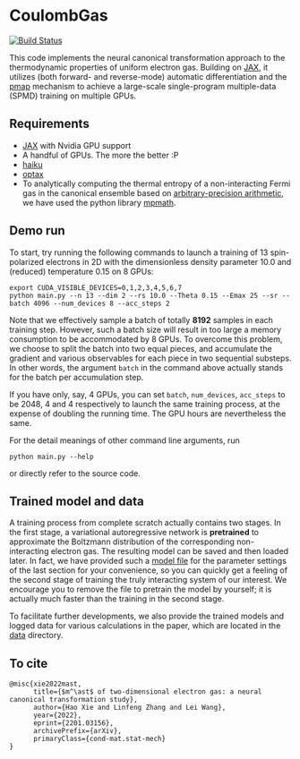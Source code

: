 # CoulombGas

[![Build Status](https://github.com/fermiflow/CoulombGas/actions/workflows/tests.yml/badge.svg)](https://github.com/fermiflow/CoulombGas/actions)

This code implements the neural canonical transformation approach to the thermodynamic properties of uniform electron gas. Building on [JAX](https://github.com/google/jax), it utilizes (both forward- and reverse-mode) automatic differentiation and the [pmap](https://jax.readthedocs.io/en/latest/jax.html#parallelization-pmap) mechanism to achieve a large-scale single-program multiple-data (SPMD) training on multiple GPUs.

## Requirements

- [JAX](https://github.com/google/jax) with Nvidia GPU support
- A handful of GPUs. The more the better :P
- [haiku](https://github.com/deepmind/dm-haiku)
- [optax](https://github.com/deepmind/optax)
- To analytically computing the thermal entropy of a non-interacting Fermi gas in the canonical ensemble based on [arbitrary-precision arithmetic](https://en.wikipedia.org/wiki/Arbitrary-precision_arithmetic), we have used the python library [mpmath](https://mpmath.org).

## Demo run

To start, try running the following commands to launch a training of 13 spin-polarized electrons in 2D with the dimensionless density parameter 10.0 and (reduced) temperature 0.15 on 8 GPUs:

```shell
export CUDA_VISIBLE_DEVICES=0,1,2,3,4,5,6,7
python main.py --n 13 --dim 2 --rs 10.0 --Theta 0.15 --Emax 25 --sr --batch 4096 --num_devices 8 --acc_steps 2
```

Note that we effectively sample a batch of totally **8192** samples in each training step. However, such a batch size will result in too large a memory consumption to be accommodated by 8 GPUs. To overcome this problem, we choose to split the batch into two equal pieces, and accumulate the gradient and various observables for each piece in two sequential substeps. In other words, the argument `batch` in the command above actually stands for the batch per accumulation step.

If you have only, say, 4 GPUs, you can set `batch`, `num_devices`, `acc_steps` to be 2048, 4 and 4 respectively to launch the same training process, at the expense of doubling the running time. The GPU hours are nevertheless the same.

For the detail meanings of other command line arguments, run

```shell
python main.py --help
```

or directly refer to the source code.

## Trained model and data

A training process from complete scratch actually contains two stages. In the first stage, a variational autoregressive network is **pretrained** to approximate the Boltzmann distribution of the corresponding non-interacting electron gas. The resulting model can be saved and then loaded later. In fact, we have provided such a [model file](https://github.com/fermiflow/CoulombGas/blob/master/data/freefermion/pretraining/n_13_dim_2_Theta_0.150000_Emax_25/nlayers_2_modelsize_16_nheads_4_nhidden_32_damping_0.00100_maxnorm_0.00100_batch_8192/params_van.pkl) for the parameter settings of the last section for your convenience, so you can quickly get a feeling of the second stage of training the truly interacting system of our interest. We encourage you to remove the file to pretrain the model by yourself; it is actually much faster than the training in the second stage.

To facilitate further developments, we also provide the trained models and logged data for various calculations in the paper, which are located in the [data](https://github.com/fermiflow/CoulombGas/tree/master/data) directory.

## To cite

```
@misc{xie2022mast,
      title={$m^\ast$ of two-dimensional electron gas: a neural canonical transformation study}, 
      author={Hao Xie and Linfeng Zhang and Lei Wang},
      year={2022},
      eprint={2201.03156},
      archivePrefix={arXiv},
      primaryClass={cond-mat.stat-mech}
}
```


